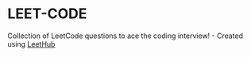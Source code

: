 # LEET-CODE
Collection of LeetCode questions to ace the coding interview! - Created using [LeetHub](https://github.com/QasimWani/LeetHub)
